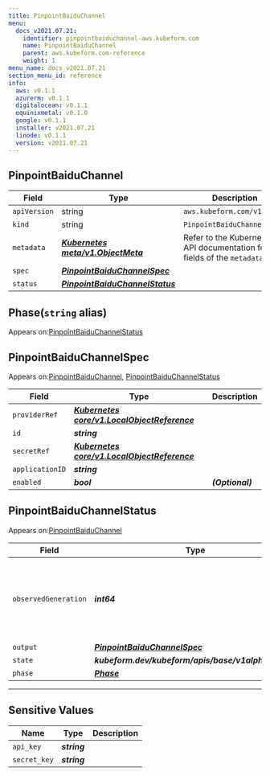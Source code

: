 ```yaml
---
title: PinpointBaiduChannel
menu:
  docs_v2021.07.21:
    identifier: pinpointbaiduchannel-aws.kubeform.com
    name: PinpointBaiduChannel
    parent: aws.kubeform.com-reference
    weight: 1
menu_name: docs_v2021.07.21
section_menu_id: reference
info:
  aws: v0.1.1
  azurerm: v0.1.1
  digitalocean: v0.1.1
  equinixmetal: v0.1.0
  google: v0.1.1
  installer: v2021.07.21
  linode: v0.1.1
  version: v2021.07.21
---
```


## PinpointBaiduChannel
| Field | Type | Description |
| ------ | ----- | ----------- |
| `apiVersion` | string | `aws.kubeform.com/v1alpha1` |
|    `kind` | string | `PinpointBaiduChannel` |
| `metadata` | ***[Kubernetes meta/v1.ObjectMeta](https://v1-18.docs.kubernetes.io/docs/reference/generated/kubernetes-api/v1.18/#objectmeta-v1-meta)***|Refer to the Kubernetes API documentation for the fields of the `metadata` field.|
| `spec` | ***[PinpointBaiduChannelSpec](#pinpointbaiduchannelspec)***||
| `status` | ***[PinpointBaiduChannelStatus](#pinpointbaiduchannelstatus)***||
## Phase(`string` alias)

Appears on:[PinpointBaiduChannelStatus](#pinpointbaiduchannelstatus)

## PinpointBaiduChannelSpec

Appears on:[PinpointBaiduChannel](#pinpointbaiduchannel), [PinpointBaiduChannelStatus](#pinpointbaiduchannelstatus)

| Field | Type | Description |
| ------ | ----- | ----------- |
| `providerRef` | ***[Kubernetes core/v1.LocalObjectReference](https://v1-18.docs.kubernetes.io/docs/reference/generated/kubernetes-api/v1.18/#localobjectreference-v1-core)***||
| `id` | ***string***||
| `secretRef` | ***[Kubernetes core/v1.LocalObjectReference](https://v1-18.docs.kubernetes.io/docs/reference/generated/kubernetes-api/v1.18/#localobjectreference-v1-core)***||
| `applicationID` | ***string***||
| `enabled` | ***bool***| ***(Optional)*** |
## PinpointBaiduChannelStatus

Appears on:[PinpointBaiduChannel](#pinpointbaiduchannel)

| Field | Type | Description |
| ------ | ----- | ----------- |
| `observedGeneration` | ***int64***| ***(Optional)*** Resource generation, which is updated on mutation by the API Server.|
| `output` | ***[PinpointBaiduChannelSpec](#pinpointbaiduchannelspec)***| ***(Optional)*** |
| `state` | ***kubeform.dev/kubeform/apis/base/v1alpha1.State***| ***(Optional)*** |
| `phase` | ***[Phase](#phase)***| ***(Optional)*** |
---
## Sensitive Values
| Name | Type | Description |
|------|------|-------------|
| `api_key` | ***string*** ||
| `secret_key` | ***string*** ||
